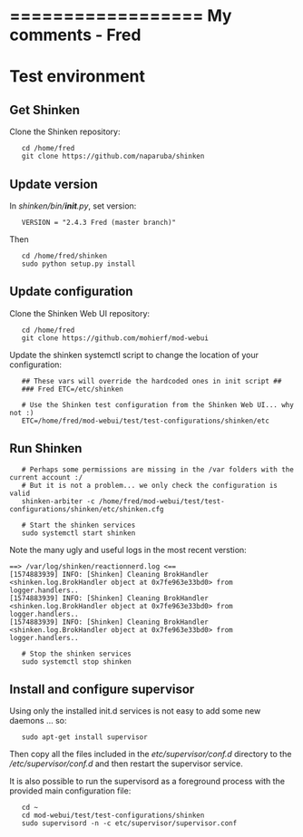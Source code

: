 ==================
My comments - Fred
==================


Test environment
================

Get Shinken
-----------
Clone the Shinken repository:
```
   cd /home/fred 
   git clone https://github.com/naparuba/shinken
```

Update version
--------------

In *shinken/bin/__init__.py*, set version:

```
   VERSION = "2.4.3 Fred (master branch)"
```

Then 
```
   cd /home/fred/shinken
   sudo python setup.py install
```

Update configuration
--------------------

Clone the Shinken Web UI repository:
```
   cd /home/fred 
   git clone https://github.com/mohierf/mod-webui
```

Update the shinken systemctl script to change the location of your configuration:
```
   ## These vars will override the hardcoded ones in init script ##
   ### Fred ETC=/etc/shinken

   # Use the Shinken test configuration from the Shinken Web UI... why not :)
   ETC=/home/fred/mod-webui/test/test-configurations/shinken/etc
```

Run Shinken
-----------

```
   # Perhaps some permissions are missing in the /var folders with the current account :/
   # But it is not a problem... we only check the configuration is valid
   shinken-arbiter -c /home/fred/mod-webui/test/test-configurations/shinken/etc/shinken.cfg

   # Start the shinken services
   sudo systemctl start shinken
```


Note the many ugly and useful logs in the most recent verstion:
``` 
==> /var/log/shinken/reactionnerd.log <==
[1574883939] INFO: [Shinken] Cleaning BrokHandler <shinken.log.BrokHandler object at 0x7fe963e33bd0> from logger.handlers..
[1574883939] INFO: [Shinken] Cleaning BrokHandler <shinken.log.BrokHandler object at 0x7fe963e33bd0> from logger.handlers..
[1574883939] INFO: [Shinken] Cleaning BrokHandler <shinken.log.BrokHandler object at 0x7fe963e33bd0> from logger.handlers..
```

```
   # Stop the shinken services
   sudo systemctl stop shinken
```


Install and configure supervisor
--------------------------------

Using only the installed init.d services is not easy to add some new daemons ... so:
``` 
   sudo apt-get install supervisor
```

Then copy all the files included in the *etc/supervisor/conf.d* directory to the */etc/supervisor/conf.d* and then restart the supervisor service.

It is also possible to run the supervisord as a foreground process with the provided main configuration file:
```
   cd ~
   cd mod-webui/test/test-configurations/shinken
   sudo supervisord -n -c etc/supervisor/supervisor.conf
```


